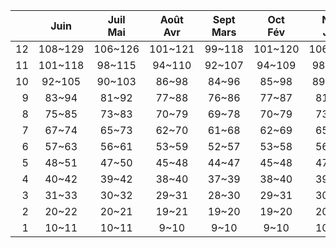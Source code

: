 |    | Juin    | Juil<br>Mai   | Août<br>Avr   | Sept<br>Mars   | Oct<br>Fév   | Nov<br>Jan   | Déc     |
|---:|:-------:|:-------------:|:-------------:|:--------------:|:------------:|:------------:|:-------:|
| 12 | 108~129 | 106~126       | 101~121       | 99~118         | 101~120      | 106~126      | 108~129 |
| 11 | 101~118 | 98~115        | 94~110        | 92~107         | 94~109       | 98~115       | 101~118 |
| 10 | 92~105  | 90~103        | 86~98         | 84~96          | 85~98        | 89~103       | 92~105  |
|  9 | 83~94   | 81~92         | 77~88         | 76~86          | 77~87        | 81~91        | 83~94   |
|  8 | 75~85   | 73~83         | 70~79         | 69~78          | 70~79        | 73~83        | 75~85   |
|  7 | 67~74   | 65~73         | 62~70         | 61~68          | 62~69        | 65~72        | 67~74   |
|  6 | 57~63   | 56~61         | 53~59         | 52~57          | 53~58        | 56~61        | 57~63   |
|  5 | 48~51   | 47~50         | 45~48         | 44~47          | 45~48        | 47~50        | 48~51   |
|  4 | 40~42   | 39~42         | 38~40         | 37~39          | 38~40        | 39~41        | 40~42   |
|  3 | 31~33   | 30~32         | 29~31         | 28~30          | 29~31        | 30~32        | 31~33   |
|  2 | 20~22   | 20~21         | 19~21         | 19~20          | 19~20        | 20~21        | 20~22   |
|  1 | 10~11   | 10~11         | 9~10          | 9~10           | 9~10         | 10~11        | 10~11   |